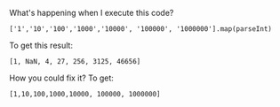 What's happening when I execute this code?

	['1','10','100','1000','10000', '100000', '1000000'].map(parseInt)

To get this result:

	[1, NaN, 4, 27, 256, 3125, 46656]

How you could fix it? To get:

	[1,10,100,1000,10000, 100000, 1000000]
